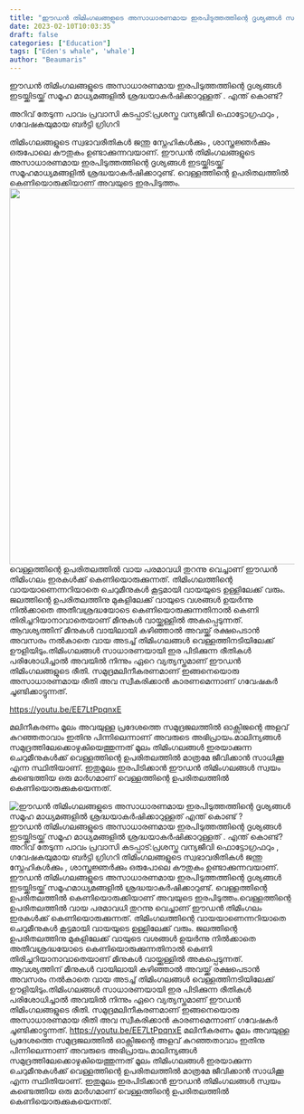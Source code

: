 ```yaml
---
title: "ഈഡൻ തിമിംഗലങ്ങളുടെ അസാധാരണമായ ഇരപിടുത്തത്തിന്റെ ദൃശ്യങ്ങൾ സമൂഹ മാധ്യമങ്ങളിൽ ശ്രദ്ധയാകർഷിക്കാറുള്ളത് എന്ത് കൊണ്ട് ?"
date: 2023-02-10T10:03:35
draft: false
categories: ["Education"]
tags: ["Eden's whale", 'whale']
author: "Beaumaris"
---
```


ഈഡൻ തിമിംഗലങ്ങളുടെ അസാധാരണമായ ഇരപിടുത്തത്തിന്റെ ദൃശ്യങ്ങൾ ഇടയ്ക്കിടയ്ക്ക് സമൂഹ മാധ്യമങ്ങളിൽ ശ്രദ്ധയാകർഷിക്കാറുള്ളത് . എന്ത് കൊണ്ട്?

അറിവ് തേടുന്ന പാവം പ്രവാസി
കടപ്പാട്:പ്രശസ്ത വന്യജീവി ഫൊട്ടോഗ്രഫറും , ഗവേഷകയുമായ ബർട്ടി ഗ്രിഗറി

തിമിംഗലങ്ങളുടെ സ്വഭാവരീതികൾ ജന്തു സ്നേഹികൾക്കും , ശാസ്ത്രജ്ഞർക്കും ഒരുപോലെ കൗതുകം ഉണ്ടാക്കുന്നവയാണ്. ഈഡൻ തിമിംഗലങ്ങളുടെ അസാധാരണമായ ഇരപിടുത്തത്തിന്റെ ദൃശ്യങ്ങൾ ഇടയ്ക്കിടയ്ക്ക് സമൂഹമാധ്യമങ്ങളിൽ ശ്രദ്ധയാകർഷിക്കാറുണ്ട്. വെള്ളത്തിന്റെ ഉപരിതലത്തിൽ കെണിയൊരുക്കിയാണ് അവയുടെ ഇരപിടുത്തം.<img class="size-full wp-image-382930 aligncenter" src="https://cdn.boolokam.com/articles/2023/02/CS.jpg" alt="" width="640" height="665" />വെള്ളത്തിന്റെ ഉപരിതലത്തിൽ വായ പരമാവധി തുറന്നു വെച്ചാണ് ഈഡൻ തിമിംഗലം ഇരകൾക്ക് കെണിയൊരുക്കുന്നത്. തിമിംഗലത്തിന്റെ വായയാണെന്നറിയാതെ ചെറുമീനുകൾ കൂട്ടമായി വായയുടെ ഉള്ളിലേക്ക് വരും. ജലത്തിന്റെ ഉപരിതലത്തിനു മുകളിലേക്ക് വായുടെ വശങ്ങൾ ഉയർന്നു നിൽക്കാതെ അതീവശ്രദ്ധയോടെ കെണിയൊരുക്കുന്നതിനാൽ കെണി തിരിച്ചറിയാനാവാതെയാണ് മീനുകൾ വായ്ക്കുള്ളിൽ അകപ്പെടുന്നത്.
ആവശ്യത്തിന് മീനുകൾ വായിലായി കഴിഞ്ഞാൽ അവയ്ക്ക് രക്ഷപെടാൻ അവസരം നൽകാതെ വായ അടച്ച് തിമിംഗലങ്ങൾ വെള്ളത്തിനടിയിലേക്ക് ഊളിയിടും.തിമിംഗലങ്ങൾ സാധാരണയായി ഇര പിടിക്കുന്ന രീതികൾ പരിശോധിച്ചാൽ അവയിൽ നിന്നും ഏറെ വ്യത്യസ്തമാണ് ഈഡൻ തിമിംഗലങ്ങളുടെ രീതി. സമുദ്രമലിനീകരണമാണ് ഇങ്ങനെയൊരു അസാധാരണമായ രീതി അവ സ്വീകരിക്കാൻ കാരണമെന്നാണ് ഗവേഷകർ ചൂണ്ടിക്കാട്ടുന്നത്.

https://youtu.be/EE7LtPpqnxE

മലിനീകരണം മൂലം അവയുള്ള പ്രദേശത്തെ സമുദ്രജലത്തിൽ ഓക്സിജന്റെ അളവ് കുറഞ്ഞതാവാം ഇതിനു പിന്നിലെന്നാണ് അവരുടെ അഭിപ്രായം.മാലിന്യങ്ങൾ സമുദ്രത്തിലേക്കൊഴുകിയെത്തുന്നത് മൂലം തിമിംഗലങ്ങൾ ഇരയാക്കുന്ന ചെറുമീനുകൾക്ക് വെള്ളത്തിന്റെ ഉപരിതലത്തിൽ മാത്രമേ ജീവിക്കാൻ സാധിക്കൂ എന്ന സ്ഥിതിയാണ്. ഇതുമൂലം ഇരപിടിക്കാൻ ഈഡൻ തിമിംഗലങ്ങൾ സ്വയം കണ്ടെത്തിയ ഒരു മാർഗമാണ് വെള്ളത്തിന്റെ ഉപരിതലത്തിൽ കെണിയൊരുക്കുകയെന്നത്.


![ഈഡൻ തിമിംഗലങ്ങളുടെ അസാധാരണമായ ഇരപിടുത്തത്തിന്റെ ദൃശ്യങ്ങൾ സമൂഹ മാധ്യമങ്ങളിൽ ശ്രദ്ധയാകർഷിക്കാറുള്ളത് എന്ത് കൊണ്ട് ?](https://cdn.boolokam.com/articles/2023/02/CS.jpg)ഈഡൻ തിമിംഗലങ്ങളുടെ അസാധാരണമായ ഇരപിടുത്തത്തിന്റെ ദൃശ്യങ്ങൾ ഇടയ്ക്കിടയ്ക്ക് സമൂഹ മാധ്യമങ്ങളിൽ ശ്രദ്ധയാകർഷിക്കാറുള്ളത് . എന്ത് കൊണ്ട്? അറിവ് തേടുന്ന പാവം പ്രവാസി കടപ്പാട്:പ്രശസ്ത വന്യജീവി ഫൊട്ടോഗ്രഫറും , ഗവേഷകയുമായ ബർട്ടി ഗ്രിഗറി തിമിംഗലങ്ങളുടെ സ്വഭാവരീതികൾ ജന്തു സ്നേഹികൾക്കും , ശാസ്ത്രജ്ഞർക്കും ഒരുപോലെ കൗതുകം ഉണ്ടാക്കുന്നവയാണ്. ഈഡൻ തിമിംഗലങ്ങളുടെ അസാധാരണമായ ഇരപിടുത്തത്തിന്റെ ദൃശ്യങ്ങൾ ഇടയ്ക്കിടയ്ക്ക് സമൂഹമാധ്യമങ്ങളിൽ ശ്രദ്ധയാകർഷിക്കാറുണ്ട്. വെള്ളത്തിന്റെ ഉപരിതലത്തിൽ കെണിയൊരുക്കിയാണ് അവയുടെ ഇരപിടുത്തം.വെള്ളത്തിന്റെ ഉപരിതലത്തിൽ വായ പരമാവധി തുറന്നു വെച്ചാണ് ഈഡൻ തിമിംഗലം ഇരകൾക്ക് കെണിയൊരുക്കുന്നത്. തിമിംഗലത്തിന്റെ വായയാണെന്നറിയാതെ ചെറുമീനുകൾ കൂട്ടമായി വായയുടെ ഉള്ളിലേക്ക് വരും. ജലത്തിന്റെ ഉപരിതലത്തിനു മുകളിലേക്ക് വായുടെ വശങ്ങൾ ഉയർന്നു നിൽക്കാതെ അതീവശ്രദ്ധയോടെ കെണിയൊരുക്കുന്നതിനാൽ കെണി തിരിച്ചറിയാനാവാതെയാണ് മീനുകൾ വായ്ക്കുള്ളിൽ അകപ്പെടുന്നത്. ആവശ്യത്തിന് മീനുകൾ വായിലായി കഴിഞ്ഞാൽ അവയ്ക്ക് രക്ഷപെടാൻ അവസരം നൽകാതെ വായ അടച്ച് തിമിംഗലങ്ങൾ വെള്ളത്തിനടിയിലേക്ക് ഊളിയിടും.തിമിംഗലങ്ങൾ സാധാരണയായി ഇര പിടിക്കുന്ന രീതികൾ പരിശോധിച്ചാൽ അവയിൽ നിന്നും ഏറെ വ്യത്യസ്തമാണ് ഈഡൻ തിമിംഗലങ്ങളുടെ രീതി. സമുദ്രമലിനീകരണമാണ് ഇങ്ങനെയൊരു അസാധാരണമായ രീതി അവ സ്വീകരിക്കാൻ കാരണമെന്നാണ് ഗവേഷകർ ചൂണ്ടിക്കാട്ടുന്നത്. https://youtu.be/EE7LtPpqnxE മലിനീകരണം മൂലം അവയുള്ള പ്രദേശത്തെ സമുദ്രജലത്തിൽ ഓക്സിജന്റെ അളവ് കുറഞ്ഞതാവാം ഇതിനു പിന്നിലെന്നാണ് അവരുടെ അഭിപ്രായം.മാലിന്യങ്ങൾ സമുദ്രത്തിലേക്കൊഴുകിയെത്തുന്നത് മൂലം തിമിംഗലങ്ങൾ ഇരയാക്കുന്ന ചെറുമീനുകൾക്ക് വെള്ളത്തിന്റെ ഉപരിതലത്തിൽ മാത്രമേ ജീവിക്കാൻ സാധിക്കൂ എന്ന സ്ഥിതിയാണ്. ഇതുമൂലം ഇരപിടിക്കാൻ ഈഡൻ തിമിംഗലങ്ങൾ സ്വയം കണ്ടെത്തിയ ഒരു മാർഗമാണ് വെള്ളത്തിന്റെ ഉപരിതലത്തിൽ കെണിയൊരുക്കുകയെന്നത്.
